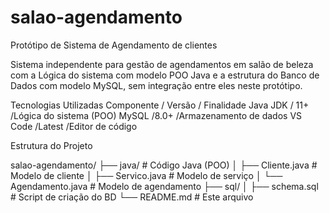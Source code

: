 # salao-agendamento
Protótipo de Sistema de Agendamento de clientes

Sistema independente para gestão de agendamentos em salão de beleza com a Lógica do sistema com modelo POO Java e a estrutura do Banco de Dados com modelo MySQL, sem integração entre eles neste protótipo.

Tecnologias Utilizadas
Componente	/ Versão	/ Finalidade
Java JDK	  /  11+	  /Lógica do sistema (POO)
MySQL	      /8.0+	    /Armazenamento de dados
VS Code	    /Latest	  /Editor de código

Estrutura do Projeto

salao-agendamento/
├── java/                   # Código Java (POO)
│   ├── Cliente.java        # Modelo de cliente
│   ├── Servico.java        # Modelo de serviço
│   └── Agendamento.java    # Modelo de agendamento
├── sql/
│   ├── schema.sql          # Script de criação do BD
└── README.md               # Este arquivo
